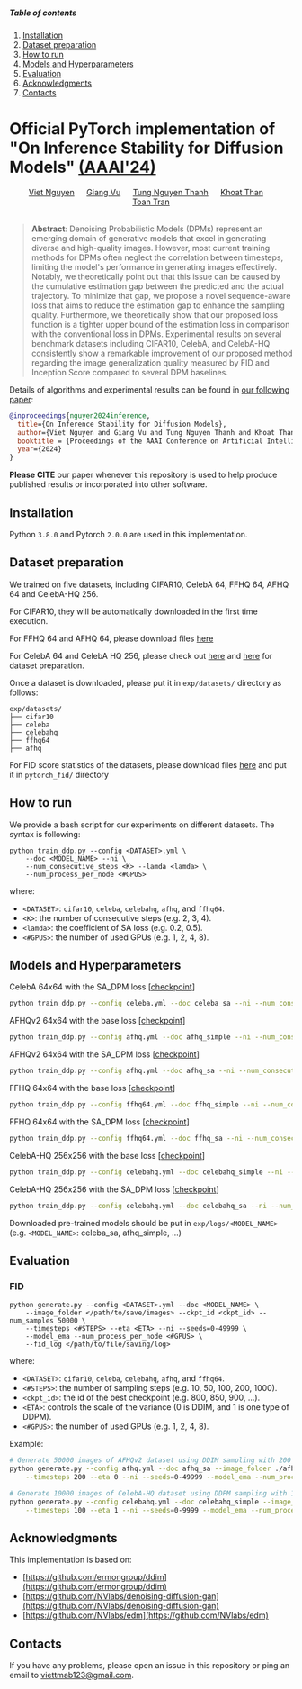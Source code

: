 ##### Table of contents
1. [Installation](#installation)
2. [Dataset preparation](#dataset-preparation)
3. [How to run](#how-to-run)
4. [Models and Hyperparameters](#models-and-hyperparameters)
5. [Evaluation](#evaluation)
6. [Acknowledgments](#acknowledgments)
7. [Contacts](#contacts)

# Official PyTorch implementation of "On Inference Stability for Diffusion Models" [(AAAI'24)](https://arxiv.org/abs/2312.12431)
<div align="center">
  <a href="https://github.com/viettmab" target="_blank">Viet&nbsp;Nguyen</a> &emsp;
  <a href="https://github.com/ginlov" target="_blank">Giang&nbsp;Vu</a> &emsp;
  <a href="https://github.com/tungnthust" target="_blank">Tung&nbsp;Nguyen&nbsp;Thanh</a> &emsp;
  <a href="https://users.soict.hust.edu.vn/khoattq/index.htm" target="_blank">Khoat&nbsp;Than</a> &emsp;
  <a href="https://scholar.google.com.vn/citations?user=PnwSuNMAAAAJ" target="_blank">Toan&nbsp;Tran</a>
  <br> <br>
  
</div>

> **Abstract**: Denoising Probabilistic Models (DPMs) represent an emerging domain of generative models that excel in generating diverse and high-quality images. However, most current training methods for DPMs often neglect the correlation between timesteps, limiting the model's performance in generating images effectively. Notably, we theoretically point out that this issue can be caused by the cumulative estimation gap between the predicted and the actual trajectory. To minimize that gap, we propose a novel sequence-aware loss that aims to reduce the estimation gap to enhance the sampling quality. Furthermore, we theoretically show that our proposed loss function is a tighter upper bound of the estimation loss in comparison with the conventional loss in DPMs. Experimental results on several benchmark datasets including CIFAR10, CelebA, and CelebA-HQ consistently show a remarkable improvement of our proposed method regarding the image generalization quality measured by FID and Inception Score compared to several DPM baselines.

Details of algorithms and experimental results can be found in [our following paper](https://arxiv.org/abs/2312.12431):
```bibtex
@inproceedings{nguyen2024inference,
  title={On Inference Stability for Diffusion Models},
  author={Viet Nguyen and Giang Vu and Tung Nguyen Thanh and Khoat Than and Toan Tran},
  booktitle = {Proceedings of the AAAI Conference on Artificial Intelligence}
  year={2024}
}
```
**Please CITE** our paper whenever this repository is used to help produce published results or incorporated into other software.

## Installation ##
Python `3.8.0` and Pytorch `2.0.0` are used in this implementation.

<!-- It is recommended to create `conda` env from our provided [environment.yml](./environment.yml):
```
conda env create -f environment.yml
conda activate sadpm
``` -->

<!-- Or you can install the necessary libraries as follows:
```bash
pip install -r requirements.txt
``` -->

## Dataset preparation ##
We trained on five datasets, including CIFAR10, CelebA 64, FFHQ 64, AFHQ 64 and CelebA-HQ 256. 

For CIFAR10, they will be automatically downloaded in the first time execution. 

For FFHQ 64 and AFHQ 64, please download files [here](https://drive.google.com/drive/folders/1QvhF8wfPtnoZY8YMGGEdRlNDUhb0kV3E)

For CelebA 64 and CelebA HQ 256, please check out [here](https://mmlab.ie.cuhk.edu.hk/projects/CelebA.html) and [here](https://github.com/NVlabs/NVAE#set-up-file-paths-and-data) for dataset preparation.

Once a dataset is downloaded, please put it in `exp/datasets/` directory as follows:
```
exp/datasets/
├── cifar10
├── celeba
├── celebahq
├── ffhq64
├── afhq
```

For FID score statistics of the datasets, please download files [here](https://drive.google.com/drive/folders/1_T6Sp1rC8LqqOjhMo9uDX2KHg6beWcBQ) and put it in `pytorch_fid/` directory

## How to run ##
We provide a bash script for our experiments on different datasets. The syntax is following:
```
python train_ddp.py --config <DATASET>.yml \
    --doc <MODEL_NAME> --ni \
    --num_consecutive_steps <K> --lamda <lamda> \
    --num_process_per_node <#GPUS>
```
where:
- `<DATASET>`: `cifar10`, `celeba`, `celebahq`, `afhq`, and `ffhq64`.
- `<K>`: the number of consecutive steps (e.g. 2, 3, 4).
- `<lamda>`: the coefficient of SA loss (e.g. 0.2, 0.5).
- `<#GPUS>`: the number of used GPUs (e.g. 1, 2, 4, 8).

## Models and Hyperparameters ##

CelebA 64x64 with the SA_DPM loss [[checkpoint](https://drive.google.com/drive/folders/1L-2EPsD5cZ07XA55ke1gzx38NLOSoOyF)]
```bash
python train_ddp.py --config celeba.yml --doc celeba_sa --ni --num_consecutive_steps 2 --lamda 1 --num_process_per_node 4
```

AFHQv2 64x64 with the base loss [[checkpoint](https://drive.google.com/drive/folders/1P85qx4PjhDbN10ke2OeJeZlTH4Ls6AFn)]
```bash
python train_ddp.py --config afhq.yml --doc afhq_simple --ni --num_consecutive_steps 0 --lamda 0 --num_process_per_node 4
```

AFHQv2 64x64 with the SA_DPM loss [[checkpoint](https://drive.google.com/drive/folders/1Tj0HiA0qBJ3k5_ot2FI9jBPK75oJdcty)]
```bash
python train_ddp.py --config afhq.yml --doc afhq_sa --ni --num_consecutive_steps 2 --lamda 0.2 --num_process_per_node 4
```

FFHQ 64x64 with the base loss [[checkpoint](https://drive.google.com/drive/folders/1V2s3MFXgT4kVsZMjrtmiKBnZ2ALKePkz)]
```bash
python train_ddp.py --config ffhq64.yml --doc ffhq_simple --ni --num_consecutive_steps 0 --lamda 0 --num_process_per_node 4
```

FFHQ 64x64 with the SA_DPM loss [[checkpoint](https://drive.google.com/drive/folders/1ET8SXPBh-3OPk3oOEPMhimqce4M2KKxk)]
```bash
python train_ddp.py --config ffhq64.yml --doc ffhq_sa --ni --num_consecutive_steps 2 --lamda 0.5 --num_process_per_node 4
```

CelebA-HQ 256x256 with the base loss [[checkpoint](https://drive.google.com/drive/folders/15T9CvC1rfok1ky4m7LZiI0qQvm5ARw8W)]
```bash
python train_ddp.py --config celebahq.yml --doc celebahq_simple --ni --num_consecutive_steps 0 --lamda 0 --num_process_per_node 4
```

CelebA-HQ 256x256 with the SA_DPM loss [[checkpoint](https://drive.google.com/drive/folders/1Ce9TFx4lb57eyY121Y4-aIfx-3xZ2bah)]
```bash
python train_ddp.py --config celebahq.yml --doc celebahq_sa --ni --num_consecutive_steps 2 --lamda 0.1 --num_process_per_node 4
```

Downloaded pre-trained models should be put in `exp/logs/<MODEL_NAME>` (e.g. `<MODEL_NAME>`:  celeba_sa, afhq_simple, ...)

## Evaluation ##
### FID ###
```
python generate.py --config <DATASET>.yml --doc <MODEL_NAME> \
    --image_folder </path/to/save/images> --ckpt_id <ckpt_id> --num_samples 50000 \
    --timesteps <#STEPS> --eta <ETA> --ni --seeds=0-49999 \
    --model_ema --num_process_per_node <#GPUS> \
    --fid_log </path/to/file/saving/log>
```
where:
- `<DATASET>`: `cifar10`, `celeba`, `celebahq`, `afhq`, and `ffhq64`.
- `<#STEPS>`: the number of sampling steps (e.g. 10, 50, 100, 200, 1000).
- `<ckpt_id>`: the id of the best checkpoint  (e.g. 800, 850, 900, ...).
- `<ETA>`: controls the scale of the variance (0 is DDIM, and 1 is one type of DDPM).
- `<#GPUS>`: the number of used GPUs (e.g. 1, 2, 4, 8).

Example: 
```bash
# Generate 50000 images of AFHQv2 dataset using DDIM sampling with 200 steps (4 GPUs)
python generate.py --config afhq.yml --doc afhq_sa --image_folder ./afhq_sa/1500_DDIM_T200 --ckpt_id 1500 --num_samples 50000 \
    --timesteps 200 --eta 0 --ni --seeds=0-49999 --model_ema --num_process_per_node 4 --fid_log fid_afhq_sa.txt

# Generate 10000 images of CelebA-HQ dataset using DDPM sampling with 100 steps (4 GPUs)
python generate.py --config celebahq.yml --doc celebahq_simple --image_folder ./celebahq_simple/700_DDPM_T100 --ckpt_id 700 --num_samples 10000 \
    --timesteps 100 --eta 1 --ni --seeds=0-9999 --model_ema --num_process_per_node 4 --fid_log fid_celebahq_simple.txt
```


## Acknowledgments
This implementation is based on:
- [https://github.com/ermongroup/ddim](https://github.com/ermongroup/ddim) 
- [https://github.com/NVlabs/denoising-diffusion-gan](https://github.com/NVlabs/denoising-diffusion-gan)
- [https://github.com/NVlabs/edm](https://github.com/NVlabs/edm)

## Contacts ##
If you have any problems, please open an issue in this repository or ping an email to [viettmab123@gmail.com](mailto:viettmab123@gmail.com).

